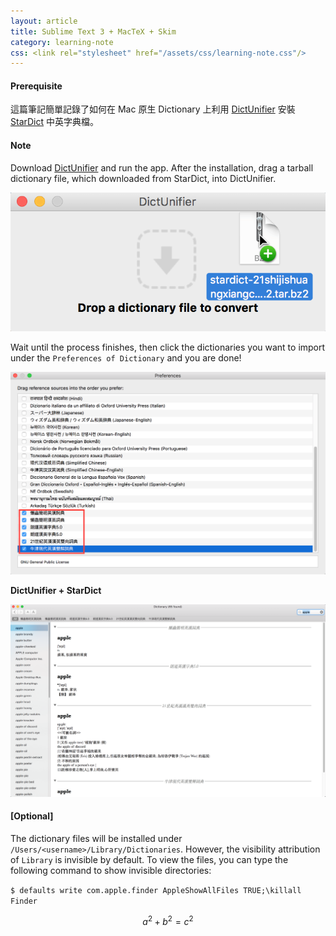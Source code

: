 ```yaml
---
layout: article
title: Sublime Text 3 + MacTeX + Skim
category: learning-note
css: <link rel="stylesheet" href="/assets/css/learning-note.css"/>
---
```


#### Prerequisite

這篇筆記簡單記錄了如何在 Mac 原生 Dictionary 上利用 [DictUnifier](https://github.com/jjgod/mac-dictionary-kit) 安裝 [StarDict](http://download.huzheng.org/) 中英字典檔。

#### Note

Download [DictUnifier](https://github.com/jjgod/mac-dictionary-kit) and run the app. After the installation, drag a tarball dictionary file, which downloaded from StarDict, into DictUnifier.

![mac_dict](/images/mac_dict.png)

Wait until the process finishes, then click the dictionaries you want to import under the `Preferences of Dictionary` and you are done!

![mac_dict01](/images/mac_dict01.png)

**DictUnifier + StarDict**

![mac_dict02](/images/mac_dict02.png)

#### [Optional]

The dictionary files will be installed under `/Users/<username>/Library/Dictionaries`. However, the visibility attribution of `Library` is invisible by default. To view the files, you can type the following command to show invisible directories:

`$ defaults write com.apple.finder AppleShowAllFiles TRUE;\killall Finder`

$$a^2 + b^2 = c^2$$